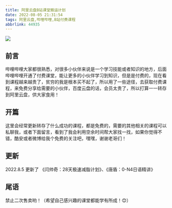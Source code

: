 ```yaml
---
title: 阿里云盘B站课堂搬运计划
date: 2022-08-05 21:31:54
tags: 阿里云盘,哔哩哔哩,B站付费课程
abbrlink: 44935
---
```

![](https://s3.bmp.ovh/imgs/2022/08/05/b1910752da8eee6c.png)
## 前言
哔哩哔哩大家都很熟悉，对很多小伙伴来说是一个学习技能或者知识的地方，后面哔哩哔哩开通了付费课堂，能让更多的小伙伴学习到知识，但是是付费的，现在看到课程越来越贵了，贫穷的我是根本买不起了，所以用了一些途径，去获取付费课程，来免费分享给需要的小伙伴，百度云盘的话，会员太贵了，所以打算一一转存到阿里云盘，供大家食用！
## 开篇
这里会经常更新转存了什么成功的课程，都是免费的，需要的其他相关的课程可以私聊我，或者下面留言，看到了我会利用空余时间帮大家找一找，如果你觉得不错，酷安或者微博给我个免费的关注吧，嘿嘿，谢谢老哥们！
## 更新
2022.8.5 更新了 《闫帅奇：28天极速减脂计划》、《唐盾：0-N4日语精讲》
## 尾语
禁止二次售卖哟！（希望自己感兴趣的课堂都能学有所成！😊）